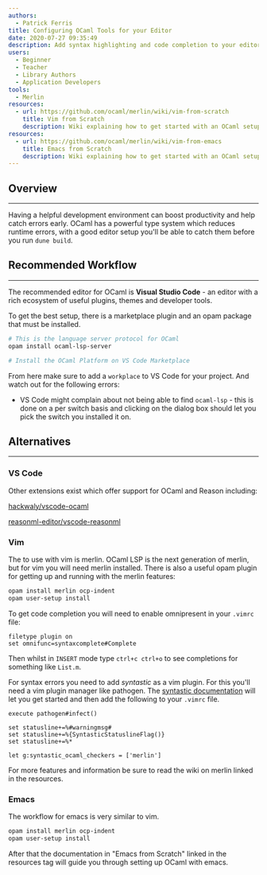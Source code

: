 ```yaml
---
authors:
  - Patrick Ferris
title: Configuring OCaml Tools for your Editor
date: 2020-07-27 09:35:49
description: Add syntax highlighting and code completion to your editor
users:
  - Beginner
  - Teacher
  - Library Authors
  - Application Developers
tools:
  - Merlin
resources: 
  - url: https://github.com/ocaml/merlin/wiki/vim-from-scratch
    title: Vim from Scratch
    description: Wiki explaining how to get started with an OCaml setup for Vim users 
resources: 
  - url: https://github.com/ocaml/merlin/wiki/vim-from-emacs
    title: Emacs from Scratch 
    description: Wiki explaining how to get started with an OCaml setup for Emacs users 
---
```


## Overview

---

Having a helpful development environment can boost productivity and help catch errors early. OCaml has a powerful type system which reduces runtime errors, with a good editor setup you'll be able to catch them before you run `dune build`.

## Recommended Workflow

---

The recommended editor for OCaml is **Visual Studio Code** - an editor with a rich ecosystem of useful plugins, themes and developer tools. 

To get the best setup, there is a marketplace plugin and an opam package that must be installed. 

```bash
# This is the language server protocol for OCaml
opam install ocaml-lsp-server

# Install the OCaml Platform on VS Code Marketplace 
```

From here make sure to add a `workplace` to VS Code for your project. And watch out for the following errors: 

- VS Code might complain about not being able to find `ocaml-lsp` - this is done on a per switch basis and clicking on the dialog box should let you pick the switch you installed it on.

## Alternatives

---

### VS Code

Other extensions exist which offer support for OCaml and Reason including: 

[hackwaly/vscode-ocaml](https://github.com/hackwaly/vscode-ocaml)

[reasonml-editor/vscode-reasonml](https://github.com/reasonml-editor/vscode-reasonml)

### Vim

The to use with vim is merlin. OCaml LSP is the next generation of merlin, but for vim you will need merlin installed. There is also a useful opam plugin for getting up and running with the merlin features:

```bash
opam install merlin ocp-indent 
opam user-setup install 
```

To get code completion you will need to enable omnipresent in your `.vimrc` file: 

```
filetype plugin on
set omnifunc=syntaxcomplete#Complete
```

Then whilst in `INSERT` mode type `ctrl+c ctrl+o` to see completions for something like `List.m`. 

For syntax errors you need to add *syntastic* as a vim plugin. For this you'll need a vim plugin manager like pathogen. The [syntastic documentation](https://github.com/vim-syntastic/syntastic) will let you get started and then add the following to your `.vimrc` file. 

```
execute pathogen#infect()

set statusline+=%#warningmsg#
set statusline+=%{SyntasticStatuslineFlag()}
set statusline+=%*

let g:syntastic_ocaml_checkers = ['merlin']
```

For more features and information be sure to read the wiki on merlin linked in the resources. 

### Emacs

The workflow for emacs is very similar to vim. 

```bash
opam install merlin ocp-indent 
opam user-setup install 
```

After that the documentation in "Emacs from Scratch" linked in the resources tag will guide you through setting up OCaml with emacs.